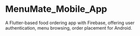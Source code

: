 # MenuMate_Mobile_App
A Flutter-based food ordering app with Firebase, offering user authentication, menu browsing, order placement for Android.
